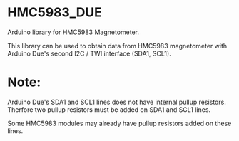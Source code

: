 # HMC5983_DUE
Arduino library for HMC5983 Magnetometer.

This library can be used to obtain data from HMC5983 magnetometer with Arduino Due's second I2C / TWI interface (SDA1, SCL1).

# Note:
Arduino Due's SDA1 and SCL1 lines does not have internal pullup resistors. Therfore two pullup resistors must be added on SDA1 and SCL1 lines.

Some HMC5983 modules may already have pullup resistors added on these lines.
